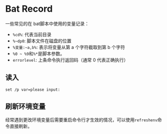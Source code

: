 # Bat Record

一些常见的在 bat脚本中使用的变量记录：

- `%cd%`: 代表当前目录
- `%~dp0`: 脚本文件在磁盘的位置
- `%变量:~a,b%`: 表示将变量从第 a 个字符截取到第 b 个字符
- `%0 ~ %9`和`%*`是脚本参数。
- `errorlevel`: 上条命令执行返回码（通常 0 代表正确执行）

## 读入
`set /p var=please input:`


## 刷新环境变量

经常遇到更改环境变量后需要重启命令行才生效的情况，可以使用`refreshenv`命令直接刷新。